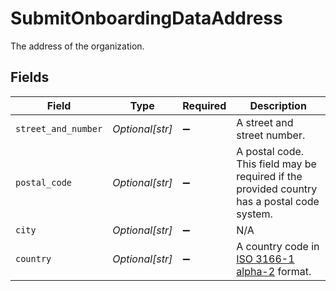 # SubmitOnboardingDataAddress

The address of the organization.


## Fields

| Field                                                                                            | Type                                                                                             | Required                                                                                         | Description                                                                                      |
| ------------------------------------------------------------------------------------------------ | ------------------------------------------------------------------------------------------------ | ------------------------------------------------------------------------------------------------ | ------------------------------------------------------------------------------------------------ |
| `street_and_number`                                                                              | *Optional[str]*                                                                                  | :heavy_minus_sign:                                                                               | A street and street number.                                                                      |
| `postal_code`                                                                                    | *Optional[str]*                                                                                  | :heavy_minus_sign:                                                                               | A postal code. This field may be required if the provided country has a postal code system.      |
| `city`                                                                                           | *Optional[str]*                                                                                  | :heavy_minus_sign:                                                                               | N/A                                                                                              |
| `country`                                                                                        | *Optional[str]*                                                                                  | :heavy_minus_sign:                                                                               | A country code in [ISO 3166-1 alpha-2](https://en.wikipedia.org/wiki/ISO_3166-1_alpha-2) format. |
